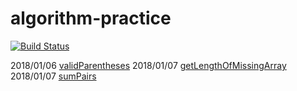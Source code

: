 # algorithm-practice
[![Build Status](https://travis-ci.org/yancey1204/algorithm-practice.svg?branch=master)](https://travis-ci.org/yancey1204/algorithm-practice)

2018/01/06 [validParentheses](validParentheses.js)
2018/01/07 [getLengthOfMissingArray](getLengthOfMissingArray.js)
2018/01/07 [sumPairs](sumPairs.js)